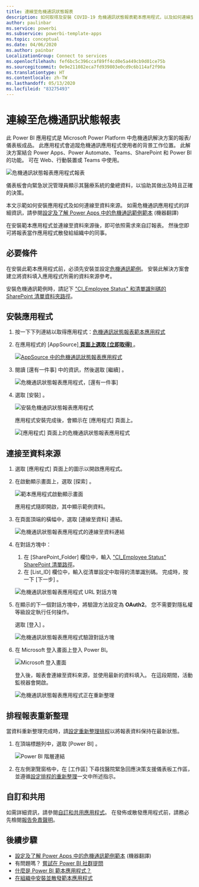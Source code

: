 ```yaml
---
title: 連線至危機通訊狀態報表
description: 如何取得及安裝 COVID-19 危機通訊狀態報表範本應用程式，以及如何連線至資料
author: paulinbar
ms.service: powerbi
ms.subservice: powerbi-template-apps
ms.topic: conceptual
ms.date: 04/06/2020
ms.author: painbar
LocalizationGroup: Connect to services
ms.openlocfilehash: fef6bc5c396ccaf89ff4cd0e5a449cb9d01ce75b
ms.sourcegitcommit: 0e9e211082eca7fd939803e0cd9c6b114af2f90a
ms.translationtype: HT
ms.contentlocale: zh-TW
ms.lasthandoff: 05/13/2020
ms.locfileid: "83275493"
---
```

# <a name="connect-to-the-crisis-communication-presence-report"></a>連線至危機通訊狀態報表

此 Power BI 應用程式是 Microsoft Power Platform 中危機通訊解決方案的報表/儀表板成品。 此應用程式會追蹤危機通訊應用程式使用者的背景工作位置。 此解決方案結合 Power Apps、Power Automate、Teams、SharePoint 和 Power BI 的功能。 可在 Web、行動裝置或 Teams 中使用。

![危機通訊狀態報表應用程式報表](media/service-connect-to-crisis-communication-presence-report/service-crisis-communication-presence-report.png)

儀表板會向緊急狀況管理員顯示其醫療系統的彙總資料，以協助其做出及時且正確的決策。

本文示範如何安裝應用程式及如何連線至資料來源。 如需危機通訊應用程式的詳細資訊，請參閱[設定及了解 Power Apps 中的危機通訊範例範本](https://docs.microsoft.com/powerapps/maker/canvas-apps/sample-crisis-communication-app) (機器翻譯)

在安裝範本應用程式並連線至資料來源後，即可依照需求來自訂報表。 然後您即可將報表當作應用程式散發給組織中的同事。

## <a name="prerequisites"></a>必要條件

在安裝此範本應用程式前，必須先安裝並設定[危機通訊範例](https://docs.microsoft.com/powerapps/maker/canvas-apps/sample-crisis-communication-app)。 安裝此解決方案會建立將資料填入應用程式所需的資料來源參考。

安裝危機通訊範例時，請記下 ["CI_Employee Status" 和清單識別碼的 SharePoint 清單資料夾路徑](https://docs.microsoft.com/powerapps/maker/canvas-apps/sample-crisis-communication-app#monitor-office-absences-with-power-bi)。

## <a name="install-the-app"></a>安裝應用程式

1. 按一下下列連結以取得應用程式：[危機通訊狀態報表範本應用程式](https://appsource.microsoft.com/en-us/product/power-bi/pbi-contentpacks.crisiscomms)

1. 在應用程式的 [AppSource][ **頁面上選取 [立即取得]** ](https://appsource.microsoft.com/en-us/product/power-bi/pbi-contentpacks.crisiscomms)。

    [![AppSource 中的危機通訊狀態報表應用程式](media/service-connect-to-crisis-communication-presence-report/service-crisis-communication-presence-report-app-appsource-get-it-now.png)](https://appsource.microsoft.com/en-us/product/power-bi/pbi-contentpacks.crisiscomms)

1. 閱讀 [還有一件事]  中的資訊，然後選取 [繼續]  。

    ![危機通訊狀態報表應用程式，[還有一件事]](media/service-connect-to-crisis-communication-presence-report/service-crisis-communication-presence-report-1-more-thing.png)

1. 選取 [安裝]  。 

    ![安裝危機通訊狀態報表應用程式](media/service-connect-to-crisis-communication-presence-report/service-crisis-communication-presence-report-select-install.png)

    應用程式安裝完成後，會顯示在 [應用程式] 頁面上。

   ![[應用程式] 頁面上的危機通訊狀態報表應用程式](media/service-connect-to-crisis-communication-presence-report/service-crisis-communication-presence-report-app-apps-page-icon.png)

## <a name="connect-to-data-sources"></a>連接至資料來源

1. 選取 [應用程式] 頁面上的圖示以開啟應用程式。

1. 在啟動顯示畫面上，選取 [探索]  。

   ![範本應用程式啟動顯示畫面](media/service-connect-to-crisis-communication-presence-report/service-crisis-communication-presence-report-app-splash-screen.png)

   應用程式隨即開啟，其中顯示範例資料。

1. 在頁面頂端的橫幅中，選取 [連線至資料]  連結。

   ![危機通訊狀態報表應用程式的連線至資料連結](media/service-connect-to-crisis-communication-presence-report/service-crisis-communication-presence-report-app-connect-data.png)

1. 在對話方塊中：
   1. 在 [SharePoint_Folder] 欄位中，輸入 ["CI_Employee Status" SharePoint 清單路徑](https://docs.microsoft.com/powerapps/maker/canvas-apps/sample-crisis-communication-app#monitor-office-absences-with-power-bi)。
   1. 在 [List_ID] 欄位中，輸入從清單設定中取得的清單識別碼。 完成時，按一下 [下一步]  。

   ![危機通訊狀態報表應用程式 URL 對話方塊](media/service-connect-to-crisis-communication-presence-report/service-crisis-communication-presence-report-app-url-dialog.png)

1. 在顯示的下一個對話方塊中，將驗證方法設定為 **OAuth2**。 您不需要對隱私權等級設定執行任何操作。

   選取 [登入]  。

   ![危機通訊狀態報表應用程式驗證對話方塊](media/service-connect-to-crisis-communication-presence-report/service-crisis-communication-presence-report-app-authentication-dialog.png)

1. 在 Microsoft 登入畫面上登入 Power BI。

   ![Microsoft 登入畫面](media/service-connect-to-crisis-communication-presence-report/service-crisis-communication-presence-report-app-microsoft-login.png)

   登入後，報表會連線至資料來源，並使用最新的資料填入。 在這段期間，活動監視器會開啟。

   ![危機通訊狀態報表應用程式正在重新整理](media/service-connect-to-crisis-communication-presence-report/service-crisis-communication-presence-report-app-refresh-monitor.png)

## <a name="schedule-report-refresh"></a>排程報表重新整理

當資料重新整理完成時，請[設定重新整理排程](../connect-data/refresh-scheduled-refresh.md)以將報表資料保持在最新狀態。

1. 在頂端標題列中，選取 [Power BI]  。

   ![Power BI 階層連結](media/service-connect-to-crisis-communication-presence-report/service-crisis-communication-presence-report-app-powerbi-breadcrumb.png)

1. 在左側瀏覽窗格中，在 [工作區]  下尋找醫院緊急回應決策支援儀表板工作區，並遵循[設定排程的重新整理](../connect-data/refresh-scheduled-refresh.md)一文中所述指示。

## <a name="customize-and-share"></a>自訂和共用

如需詳細資訊，請參閱[自訂和共用應用程式](../connect-data/service-template-apps-install-distribute.md#customize-and-share-the-app)。 在發佈或散發應用程式前，請務必先檢閱[報告免責聲明](../create-reports/sample-covid-19-us.md#disclaimers)。

## <a name="next-steps"></a>後續步驟
* [設定及了解 Power Apps 中的危機通訊範例範本](https://docs.microsoft.com/powerapps/maker/canvas-apps/sample-crisis-communication-app) (機器翻譯)
* 有問題嗎？ [嘗試在 Power BI 社群提問](https://community.powerbi.com/)
* [什麼是 Power BI 範本應用程式？](../connect-data/service-template-apps-overview.md)
* [在組織中安裝並散發範本應用程式](../connect-data/service-template-apps-install-distribute.md)
